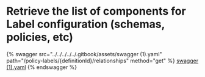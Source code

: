 # Retrieve the list of components for Label configuration (schemas, policies, etc)

{% swagger src="../../../../../.gitbook/assets/swagger (1).yaml" path="/policy-labels/{definitionId}/relationships"
method="get" %}
[swagger (1).yaml](<../../../../../.gitbook/assets/swagger (1).yaml>)
{% endswagger %}
